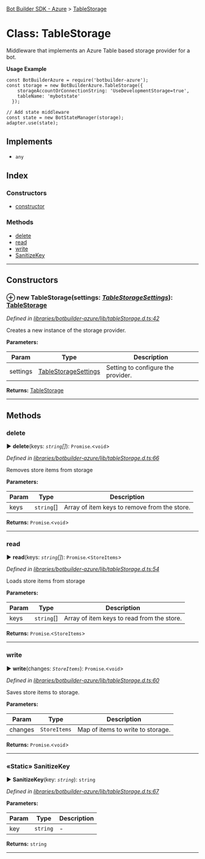 [Bot Builder SDK - Azure](../README.md) > [TableStorage](../classes/botbuilder_azure.tablestorage.md)



# Class: TableStorage


Middleware that implements an Azure Table based storage provider for a bot.

**Usage Example**

    const BotBuilderAzure = require('botbuilder-azure');
    const storage = new BotBuilderAzure.TableStorage({
        storageAccountOrConnectionString: 'UseDevelopmentStorage=true',
        tableName: 'mybotstate'
      });

    // Add state middleware
    const state = new BotStateManager(storage);
    adapter.use(state);

## Implements

* `any`

## Index

### Constructors

* [constructor](botbuilder_azure.tablestorage.md#constructor)


### Methods

* [delete](botbuilder_azure.tablestorage.md#delete)
* [read](botbuilder_azure.tablestorage.md#read)
* [write](botbuilder_azure.tablestorage.md#write)
* [SanitizeKey](botbuilder_azure.tablestorage.md#sanitizekey)



---
## Constructors
<a id="constructor"></a>


### ⊕ **new TableStorage**(settings: *[TableStorageSettings](../interfaces/botbuilder_azure.tablestoragesettings.md)*): [TableStorage](botbuilder_azure.tablestorage.md)


*Defined in [libraries/botbuilder-azure/lib/tableStorage.d.ts:42](https://github.com/Microsoft/BotBuilder-JS/blob/ecd39de/libraries/botbuilder-azure/lib/tableStorage.d.ts#L42)*



Creates a new instance of the storage provider.


**Parameters:**

| Param | Type | Description |
| ------ | ------ | ------ |
| settings | [TableStorageSettings](../interfaces/botbuilder_azure.tablestoragesettings.md)   |  Setting to configure the provider. |





**Returns:** [TableStorage](botbuilder_azure.tablestorage.md)

---


## Methods
<a id="delete"></a>

###  delete

► **delete**(keys: *`string`[]*): `Promise`.<`void`>



*Defined in [libraries/botbuilder-azure/lib/tableStorage.d.ts:66](https://github.com/Microsoft/BotBuilder-JS/blob/ecd39de/libraries/botbuilder-azure/lib/tableStorage.d.ts#L66)*



Removes store items from storage


**Parameters:**

| Param | Type | Description |
| ------ | ------ | ------ |
| keys | `string`[]   |  Array of item keys to remove from the store. |





**Returns:** `Promise`.<`void`>





___

<a id="read"></a>

###  read

► **read**(keys: *`string`[]*): `Promise`.<`StoreItems`>



*Defined in [libraries/botbuilder-azure/lib/tableStorage.d.ts:54](https://github.com/Microsoft/BotBuilder-JS/blob/ecd39de/libraries/botbuilder-azure/lib/tableStorage.d.ts#L54)*



Loads store items from storage


**Parameters:**

| Param | Type | Description |
| ------ | ------ | ------ |
| keys | `string`[]   |  Array of item keys to read from the store. |





**Returns:** `Promise`.<`StoreItems`>





___

<a id="write"></a>

###  write

► **write**(changes: *`StoreItems`*): `Promise`.<`void`>



*Defined in [libraries/botbuilder-azure/lib/tableStorage.d.ts:60](https://github.com/Microsoft/BotBuilder-JS/blob/ecd39de/libraries/botbuilder-azure/lib/tableStorage.d.ts#L60)*



Saves store items to storage.


**Parameters:**

| Param | Type | Description |
| ------ | ------ | ------ |
| changes | `StoreItems`   |  Map of items to write to storage. |





**Returns:** `Promise`.<`void`>





___

<a id="sanitizekey"></a>

### «Static» SanitizeKey

► **SanitizeKey**(key: *`string`*): `string`



*Defined in [libraries/botbuilder-azure/lib/tableStorage.d.ts:67](https://github.com/Microsoft/BotBuilder-JS/blob/ecd39de/libraries/botbuilder-azure/lib/tableStorage.d.ts#L67)*



**Parameters:**

| Param | Type | Description |
| ------ | ------ | ------ |
| key | `string`   |  - |





**Returns:** `string`





___


